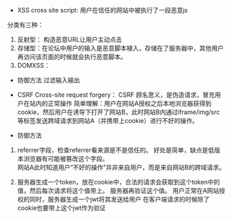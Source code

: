- XSS
cross site script: 用户在信任的网站中被执行了一段恶意js

分类有三种：
1. 反射型： 构造恶意URL让用户主动点击
2. 存储型：在论坛中用户的输入是恶意脚本植入，存储在了服务器中，其他用户再访问该页面的时候就会执行恶意脚本。
3. DOMXSS：
- 防御方法
过滤输入输出

- CSRF
Cross-site request forgery： CSRF 顾名思义，是伪造请求，冒充用户在站内的正常操作
简单理解：用户在网站A授权之后本地浏览器获得到cookie，然后用户在诱导下打开了网站B，此时网站B内通过iframe/img/src等标签发送跨域请求到网站A（并携带上cookie）进行不好的操作。

- 防御方法
1. referrer字段，检查referrer看来源是不是信任的。 好处是简单，缺点是低版本浏览器有可能被篡改这个字段。  
网站A此时知道用户“不好的操作”并非来自用户，而是来自网站B的跨域请求。

2. 服务器生成一个token，放在cookie中，合法的请求会获取到这个token中的值，然后每次请求将这个值带上。 服务器再验证这个值。
用户正常在A网站授权的同时，服务器生成一个jwt将其发送给用户 在客户端请求的时候除了cookie也要带上这个jwt作为验证
